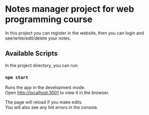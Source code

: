 # Notes manager project for web programming course

In this project you can register in the website, then you can login and see/write/edit/delete your notes.

## Available Scripts

In the project directory, you can run:

### `npm start`

Runs the app in the development mode.\
Open [http://localhost:3001](http://localhost:3001) to view it in the browser.

The page will reload if you make edits.\
You will also see any lint errors in the console.
